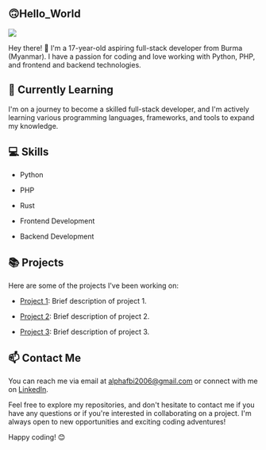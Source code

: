 ## 🙃Hello_World
<a href="https://anonsharing.com/b403ee8dad3e4e18" target="_blank" title="i"><img src="https://anonsharing.com/cache/plugins/filepreviewer/27347/432b4585c1ad58fefb5af76396f972e4a038b5581c939b9268bb3f77d1d86396/280x280_middle.jpg"/></a>

Hey there! 👋 I'm a 17-year-old aspiring full-stack developer from Burma (Myanmar). I have a passion for coding and love working with Python, PHP, and frontend and backend technologies.

## 🌱 Currently Learning

I'm on a journey to become a skilled full-stack developer, and I'm actively learning various programming languages, frameworks, and tools to expand my knowledge.

## 💻 Skills

- Python

- PHP

- Rust

- Frontend Development

- Backend Development

## 📚 Projects

Here are some of the projects I've been working on:

- [Project 1](link-to-project1): Brief description of project 1.

- [Project 2](link-to-project2): Brief description of project 2.

- [Project 3](link-to-project3): Brief description of project 3.

## 📫 Contact Me

<div class="contact-info">

  You can reach me via email at [alphafbi2006@gmail.com](mailto:alphafbi2006@gmail.com) or connect with me on [LinkedIn](https://www.facebook.com/mrhand.mrhand.9).

</div>

Feel free to explore my repositories, and don't hesitate to contact me if you have any questions or if you're interested in collaborating on a project. I'm always open to new opportunities and exciting coding adventures!

Happy coding! 😊

